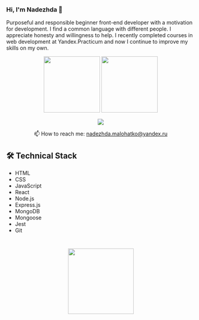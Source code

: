 ### Hi, I'm Nadezhda 👋
Purposeful and responsible beginner front-end developer with a motivation for development. I find a common language with different people. I appreciate honesty and willingness to help. I recently completed courses in web development at Yandex.Practicum and now I continue to improve my skills on my own.

<p align='center'>
   <a href="https://github-readme-stats.vercel.app/api?username=sunlight-nadezhda&show_icons=true&count_private=true"><img
           height=150
           src="https://github-readme-stats.vercel.app/api?username=sunlight-nadezhda&show_icons=true&count_private=true"/></a>
   <a href="https://github.com/sunlight-nadezhda/github-readme-stats"><img height=150
                                                                  src="https://github-readme-stats.vercel.app/api/top-langs/?username=sunlight-nadezhda&layout=compact"/></a>
</p>

<p align='center'>
   <a href="https://t.me/mysunlight">
       <img src="https://img.shields.io/badge/Telegram-2CA5E0?style=for-the-badge&logo=telegram&logoColor=white"/>
   </a>
<p align='center'>
   📫 How to reach me: <a href='mailto:nadezhda.malohatko@yandex.ru'>nadezhda.malohatko@yandex.ru</a>
</p>

## 🛠 Technical Stack
*   HTML
*   CSS
*   JavaScript
*   React
*   Node.js
*   Express.js
*   MongoDB
*   Mongoose
*   Jest
*   Git

<div align="center" style="margin: 40px 0">
   <a href="https://github.com/sunlight-nadezhda/github-profile-views-counter">
       <img width="175px" src="https://komarev.com/ghpvc/?username=sunlight-nadezhda&color=DE002D">
   </a>
</div>

<!--
**sunlight-nadezhda/sunlight-nadezhda** is a ✨ _special_ ✨ repository because its `README.md` (this file) appears on your GitHub profile.

Here are some ideas to get you started:

- 🔭 I’m currently working on ...
- 🌱 I’m currently learning ...
- 👯 I’m looking to collaborate on ...
- 🤔 I’m looking for help with ...
- 💬 Ask me about ...
- 📫 How to reach me: ...
- 😄 Pronouns: ...
- ⚡ Fun fact: ...
-->
